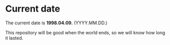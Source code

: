 # Current date

The current date is **1998.04.09.** (YYYY.MM.DD.)

This repository will be good when the world ends, so we will know how long it lasted.